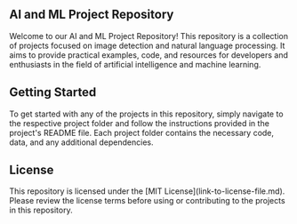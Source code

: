 ## AI and ML Project Repository
<p>Welcome to our AI and ML Project Repository! This repository is a collection of projects focused on image detection and natural language processing. It aims to provide practical examples, code, and   resources for developers and enthusiasts in the field of artificial intelligence and machine learning.<p>

## Getting Started
<p>To get started with any of the projects in this repository, simply navigate to the respective project folder and follow the instructions provided in the project's README file. Each project folder contains the necessary code, data, and any additional dependencies.</p>

## License
<p>This repository is licensed under the [MIT License](link-to-license-file.md). Please review the license terms before using or contributing to the projects in this repository.</p>
